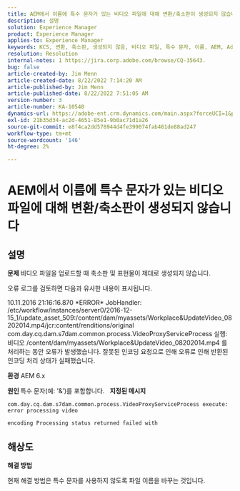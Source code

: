 ```yaml
---
title: AEM에서 이름에 특수 문자가 있는 비디오 파일에 대해 변환/축소판이 생성되지 않습니다
description: 설명
solution: Experience Manager
product: Experience Manager
applies-to: Experience Manager
keywords: KCS, 변환, 축소판, 생성되지 않음, 비디오 파일, 특수 문자, 이름, AEM, Adobe Experience Manager
resolution: Resolution
internal-notes: 1 https://jira.corp.adobe.com/browse/CQ-35643.
bug: false
article-created-by: Jim Menn
article-created-date: 8/22/2022 7:14:20 AM
article-published-by: Jim Menn
article-published-date: 8/22/2022 7:51:05 AM
version-number: 3
article-number: KA-10540
dynamics-url: https://adobe-ent.crm.dynamics.com/main.aspx?forceUCI=1&pagetype=entityrecord&etn=knowledgearticle&id=75806a09-ea21-ed11-b83e-0022480866ad
exl-id: 21b35d34-ac2d-4651-85e1-9b0ac71d1a26
source-git-commit: e8f4ca2dd578944d4fe399074fab461de88ad247
workflow-type: tm+mt
source-wordcount: '146'
ht-degree: 2%

---
```


# AEM에서 이름에 특수 문자가 있는 비디오 파일에 대해 변환/축소판이 생성되지 않습니다

## 설명


<b>문제 </b>
비디오 파일을 업로드할 때 축소판 및 표현물이 제대로 생성되지 않습니다.

오류 로그를 검토하면 다음과 유사한 내용이 표시됩니다.

10.11.2016 21:16:16.870 \*ERROR\* JobHandler: /etc/workflow/instances/server0/2016-12-15_1/update_asset_509:/content/dam/myassets/Workplace&amp;UpdateVideo_08202014.mp4/jcr:content/renditions/original com.day.cq.dam.s7dam.common.process.VideoProxyServiceProcess 실행: 비디오 /content/dam/myassets/Workplace&amp;UpdateVideo_08202014.mp4 를 처리하는 동안 오류가 발생했습니다. 잘못된 인코딩 요청으로 인해 오류로 인해 반환된 인코딩 처리 상태가 실패했습니다.

<b>환경</b>
AEM 6.x

<b>원인 </b>
특수 문자(예: &#39;&amp;&#39;)를 포함합니다.
 
<b>지정된 메시지</b>


```
com.day.cq.dam.s7dam.common.process.VideoProxyServiceProcess execute: error processing video

encoding Processing status returned failed with
```



## 해상도


<b>해결 방법</b>

현재 해결 방법은 특수 문자를 사용하지 않도록 파일 이름을 바꾸는 것입니다.
